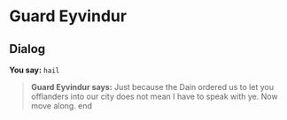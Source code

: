 # Guard Eyvindur
## Dialog

**You say:** `hail`



>**Guard Eyvindur says:** Just because the Dain ordered us to let you offlanders into our city does not mean I have to speak with ye. Now move along.
end
